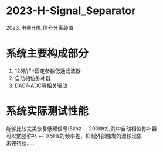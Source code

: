 # 2023-H-Signal_Separator
2023_电赛H题_信号分离装置
# 系统主要构成部分  
1. 128阶Fir固定参数低通滤波器
2. 自动相位弥补器
3. DAC与ADC等相关驱动

# 系统实际测试性能  
能够比较完美恢复低频信号(5khz -- 200khz),其中自动相位弥补器  
可以勉强弥补 +- 0.5Hz的频率差，抑制外部触发的漂移现象  
未完待续.....
